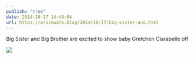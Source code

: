 ```yaml
---
publish: "true"
date: 2014-10-17 14:49:04
url: https://ericmwalk.blog/2014/10/17/big-sister-and.html
---
```


Big Sister and Big Brother are excited to show baby Gretchen Clarabelle off

![](https://ericmwalk.blog/uploads/2022/7c29fa1f10.jpg)